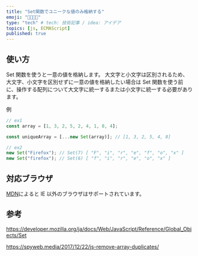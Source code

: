 ```yaml
---
title: "Set関数でユニークな値のみ格納する"
emoji: "👨‍👩‍👧‍👦"
type: "tech" # tech: 技術記事 / idea: アイデア
topics: [js, ECMAScript]
published: true
---
```


## 使い方

Set 関数を使うと一意の値を格納します。
大文字と小文字は区別されるため、大文字、小文字を区別せずに一意の値を格納したい場合は
Set 関数を使う前に、操作する配列について大文字に統一するまたは小文字に統一する必要があります。

例

```js
// ex1
const array = [1, 3, 2, 5, 2, 4, 1, 8, 4];

const uniqueArray = [...new Set(array)]; // [1, 3, 2, 5, 4, 8]

// ex2
new Set("Firefox"); // Set(7) [ "F", "i", "r", "e", "f", "o", "x" ]
new Set("firefox"); // Set(6) [ "f", "i", "r", "e", "o", "x" ]
```

## 対応ブラウザ

[MDN](https://developer.mozilla.org/ja/docs/Web/JavaScript/Reference/Global_Objects/Set)によると IE 以外のブラウザはサポートされています。

## 参考

https://developer.mozilla.org/ja/docs/Web/JavaScript/Reference/Global_Objects/Set

https://spyweb.media/2017/12/22/js-remove-array-duplicates/
